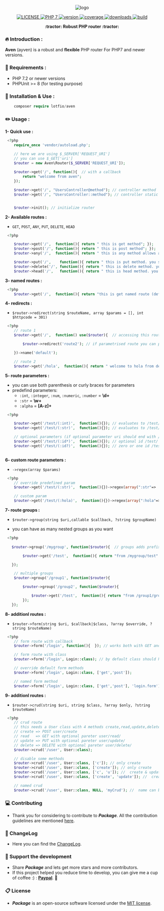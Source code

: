 <p align="center">
 
<img src="https://user-images.githubusercontent.com/18489496/38557718-c7fa6c12-3cc5-11e8-99f9-69e923e24ace.png" align="center" alt="logo" title="logo">


</p>
<p align="center">
    <a href="#">
        <img src="https://img.shields.io/badge/Licence-MIT-f6ca19.svg" alt="LICENSE" title="LICENSE">
    </a>
    <a href="#">
        <img src="https://img.shields.io/badge/PHP-7-3498db.svg" alt="PHP 7" title="PHP 7">
    </a>    
    <a href="#">
        <img src="https://img.shields.io/badge/version-0.4.0-27ae60.svg" alt="version" title="version">
    </a>
    <a href="#">
        <img src="https://img.shields.io/badge/coverage-50%25-95a5a6.svg" alt="coverage" title="coverage">
    </a>
    <a href="#">
        <img src="https://img.shields.io/badge/downloads-1k-ff5722.svg" alt="downloads" title="downloads">
    </a>
 <a href="#">
        <img src="https://img.shields.io/badge/build-passing-e91e63.svg" alt="build" title="build">
    </a>
<p align="center">
    <strong>:tractor: Robust PHP router :tractor:</strong>
  </p>
</p>

### :fire: Introduction :
 <b>Aven</b> (ayven) is a robust and <b>flexible</b> PHP router For PHP7 and newer versions.

### :pushpin: Requirements :
- PHP 7.2 or newer versions
- PHPUnit >= 8 (for testing purpose)

### :rocket: Installation & Use :
```php
    composer require lotfio/aven
```


### :pencil2: Usage :
**1- Quick use :** 

```php
 <?php
    require_once 'vendor/autoload.php';

    // here we are using $_SERVER['REQUEST_URI']
    // you can use $_GET['uri']
    $router = new Aven\Router($_SERVER['REQUEST_URI']);
 
    $router->get('/', function(){  // with a callback 
        return "welcome from aven";
    });

    $router->get('/', "UsersController@method"); // controller method
    $router->get('/', "UsersController::method"); // controller static method


    $router->init(); // initialize router 
```
**2- Available routes :** 
* `GET`, `POST`, `ANY`, `PUT`, `DELETE`, `HEAD` 
```php
 <?php

    $router->get('/',  function(){ return " this is get method"; }); 
    $router->post('/', function(){ return " this is post method"; });
    $router->any('/',  function(){ return " this is any method allows all"; });

    $router->put('/',    function(){ return " this is put method. you should send $_POST['_method'] = 'put'"; }); 
    $router->delete('/', function(){ return " this is delete method. you should send $_POST['_method'] = 'delete'"; }); 
    $router->head('/',   function(){ return " this is head method. you should send $_POST['_method'] = 'head'"; }); 
```

**3- named routes :**
```php
 <?php
    $router->get('/',  function(){ return "this is get named route (default)";})->name('default');
```

**4- redirects :**
* `$router->redirect(string $routeName, array $params = [], int $httpcode = 301)`
```php
 <?php
    // route 1 
    $router->get('/',  function() use($router){  // accessing this route will redirect you to route2 means /hola

        $router->redirect('route2'); // if parametrised route you can pass array of parameters

    })->name('default');

    // route 2
    $router->get('/hola',  function(){ return " welcome to hola from default route";})->name('route2');
```

**5- route parameters :**
* you can use both parenthesis or curly braces for parameters 
* predefind parameters:
    - `:int`, `:integer`, `:num`, `:numeric`, `:number` = **\d+**
    - `:str`   = **\w+**
    - `:alpha` = **[A-z]+**
```php
 <?php

    $router->get('/test/(:int)',  function(){}); // evaluates to /test/\d+
    $router->get('/test/(:str)',  function(){}); // evaluates to /test/\w+

    // optional parameters (if optional parameter uri should end with /)
    $router->get('/test/(:id*)',  function(){}); // optional id /test/ or /test/1
    $router->get('/test/(:id?)',  function(){}); // zero or one id /test/ or /test/0-9
    

```
**6- custom route parameters :**
* `->regex(array $params)`
```php
 <?php
    // override predefined param
    $router->get('/test/(:str)',  function(){})->regex(array(":str"=> '[my-reg-ex]'));

    // custom param
    $router->get('/test/(:hola)',  function(){})->regex(array(":hola"=> '[my-reg-ex]'));

```
**7- route groups :**
* `$router->group(string $uri,callable $callback, ?string $groupName)`
- you can have as many nested groups as you want
```php
 <?php
   
   $router->group('/mygroup', function($router){  // groups adds prefixes to routes

        $router->get('/test',  function(){ return "from /mygroup/test" }); // evaluates to /mygroup/test

   });

    // multiple groups
    $router->group('/group1', function($router){  

        $router->group('/group2', function($router){  

            $router->get('/test',  function(){ return "from /group1/group2/test" }); // evaluates to /group1/group2/test
        });
   });


```
**8- additionl routes :**
* `$router->form(string $uri, $callback|$class, ?array $override, ?string $routeName)`
```php
 <?php
    // form route with callback
    $router->form('/login', function(){  }); // works both with GET and POST

    // form route with class
    $router->form('/login', Login::class); // by default class should have showForm & submitForm

    // override default form methods 
    $router->form('/login', Login::class, ['get','post']);

    // named form method 
    $router->form('/login', Login::class, ['get','post'], 'login.form');

```
**9- additionl routes :**
* `$router->crud(string $uri, string $class, ?array $only, ?string $routeName)`
```php
 <?php
    // crud route
    // this needs a User class with 4 methods create,read,update,delete
    // create => POST user/create
    // read   => GET with optional pareter user/read/
    // update => PUT with optional pareter user/update/
    // delete => DELETE with optional pareter user/delete/
    $router->crud('/user', User::class);

    // disable some methods 
    $router->crud('/user', User::class, ['c']); // only create
    $router->crud('/user', User::class, ['create']); // only create
    $router->crud('/user', User::class, ['c', 'u']); //  create & update
    $router->crud('/user', User::class, ['create', 'update']); //  create & update

    // named crud
    $router->crud('/user', User::class, NULL, 'myCrud'); //  name can be used for redirections

```

### :computer: Contributing

- Thank you for considering to contribute to ***Package***. All the contribution guidelines are mentioned [here](CONTRIBUTING.md).

### :page_with_curl: ChangeLog

- Here you can find the [ChangeLog](CHANGELOG.md).

### :beer: Support the development

- Share ***Package*** and lets get more stars and more contributors.
- If this project helped you reduce time to develop, you can give me a cup of coffee :) : **[Paypal](https://www.paypal.me/lotfio)**. 💖

### :clipboard: License

- ***Package*** is an open-source software licensed under the [MIT license](LICENSE).